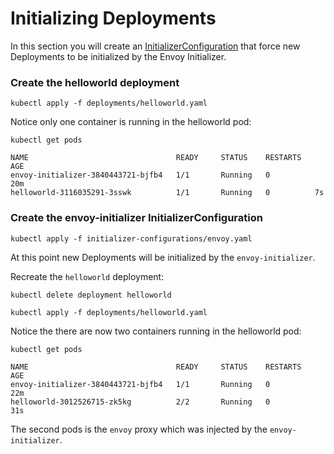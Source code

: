 # Initializing Deployments

In this section you will create an [InitializerConfiguration](https://kubernetes.io/docs/admin/extensible-admission-controllers/#configure-initializers-on-the-fly) that force new Deployments to be initialized by the Envoy Initializer.

### Create the helloworld deployment

```
kubectl apply -f deployments/helloworld.yaml
```

Notice only one container is running in the helloworld pod:

```
kubectl get pods
```
```
NAME                                 READY     STATUS    RESTARTS   AGE
envoy-initializer-3840443721-bjfb4   1/1       Running   0          20m
helloworld-3116035291-3sswk          1/1       Running   0          7s
```

### Create the envoy-initializer InitializerConfiguration

```
kubectl apply -f initializer-configurations/envoy.yaml
```

At this point new Deployments will be initialized by the `envoy-initializer`.

Recreate the `helloworld` deployment:

```
kubectl delete deployment helloworld
```

```
kubectl apply -f deployments/helloworld.yaml
```

Notice the there are now two containers running in the helloworld pod:

```
kubectl get pods
```
```
NAME                                 READY     STATUS    RESTARTS   AGE
envoy-initializer-3840443721-bjfb4   1/1       Running   0          22m
helloworld-3012526715-zk5kg          2/2       Running   0          31s
```

The second pods is the `envoy` proxy which was injected by the `envoy-initializer`.
